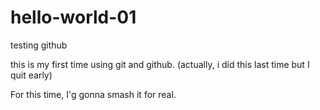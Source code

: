 # hello-world-01
testing github

this is my first time using git and github.
(actually, i did this last time but I quit early)

For this time, I'g gonna smash it for real.


